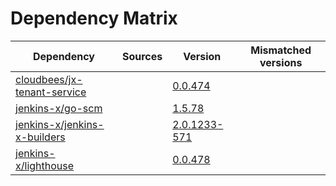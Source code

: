 # Dependency Matrix

Dependency | Sources | Version | Mismatched versions
---------- | ------- | ------- | -------------------
[cloudbees/jx-tenant-service](https://github.com/cloudbees/jx-tenant-service) |  | [0.0.474](https://github.com/cloudbees/jx-tenant-service/releases/tag/v0.0.474) | 
[jenkins-x/go-scm](https://github.com/jenkins-x/go-scm) |  | [1.5.78]() | 
[jenkins-x/jenkins-x-builders](https://github.com/jenkins-x/jenkins-x-builders) |  | [2.0.1233-571]() | 
[jenkins-x/lighthouse](https://github.com/jenkins-x/lighthouse) |  | [0.0.478]() | 
